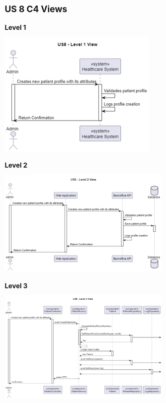 # US 8 C4 Views
## Level 1
![](level-1/US8-level-1-view.png)
## Level 2
![](level-2/US8-level-2-view.png)
## Level 3
![](level-3/US8-level-3-view.png)